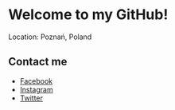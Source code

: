 # Welcome to my GitHub!

Location: Poznań, Poland

## Contact me

* [Facebook][2]
* [Instagram][3]
* [Twitter][1]




[1]: http://twitter.com/rotnicki
[2]: http://www.facebook.com/rotnicki
[3]: http://instagram.com/rotnicki
